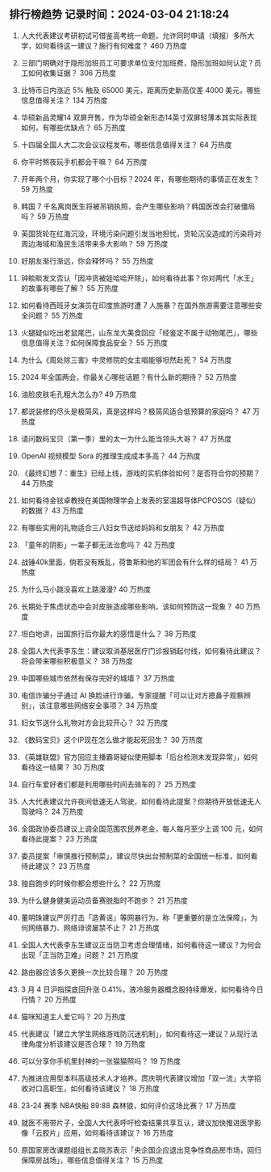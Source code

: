 
## 排行榜趋势 记录时间：2024-03-04 21:18:24
  
  1. 人大代表建议考研初试可借鉴高考统一命题，允许同时申请（填报）多所大学，如何看待这一建议？施行有何难度？ 460 万热度
    
  2. 三部门明确对于隐形加班员工可要求单位支付加班费，隐形加班如何认定？员工如何收集证据？ 306 万热度
    
  3. 比特币日内涨近 5% 触及 65000 美元，距离历史新高仅差 4000 美元，哪些信息值得关注？ 134 万热度
    
  4. 华硕新品灵耀14 双屏开售，作为华硕全新形态14英寸双屏轻薄本其实际表现如何，有哪些优缺点？ 65 万热度
    
  5. 十四届全国人大二次会议议程发布，哪些信息值得关注？ 64 万热度
    
  6. 你平时熬夜玩手机都会干嘛？ 64 万热度
    
  7. 开年两个月，你实现了哪个小目标？2024 年，有哪些期待的事情正在发生？ 59 万热度
    
  8. 韩国 7 千名离岗医生将被吊销执照，会产生哪些影响？韩国医改会打破僵局吗？ 59 万热度
    
  9. 英国货轮在红海沉没，环境污染问题引发当地担忧，货轮沉没造成的污染将对周边海域和渔民生活带来多大影响？ 59 万热度
    
  10. 好朋友渐行渐远，你会释怀吗？ 55 万热度
    
  11. 钟睒睒发文否认「因冲货被娃哈哈开除」，如何看待此事？你对两代「水王」的故事有哪些了解？ 55 万热度
    
  12. 如何看待西班牙女演员在印度旅游时遭 7 人施暴？在国外旅游需要注意哪些安全问题？ 55 万热度
    
  13. 火腿疑似吃出老鼠尾巴，山东龙大美食回应「经鉴定不属于动物尾巴」，哪些信息值得关注？如何保障食品安全？ 55 万热度
    
  14. 为什么《周处除三害》中灵修院的女主唱能够坦然赴死？ 54 万热度
    
  15. 2024 年全国两会，你最关心哪些话题？有什么新的期待？ 52 万热度
    
  16. 油脸皮肤毛孔粗大怎么办? 49 万热度
    
  17. 都说装修的尽头是极简风，真是这样吗？极简风适合低预算的家庭吗？ 47 万热度
    
  18. 请问数码宝贝（第一季）里的太一为什么能当领头大哥？ 47 万热度
    
  19. OpenAI 视频模型 Sora 的推理生成成本多高？ 44 万热度
    
  20. 《最终幻想 7：重生》已经上线，游戏的实机体验如何？是否符合你的预期？ 44 万热度
    
  21. 如何看待金铉卓教授在美国物理学会上发表的室温超导体PCPOSOS（疑似）的数据？ 43 万热度
    
  22. 有哪些实用的礼物适合三八妇女节送给妈妈和女朋友？ 42 万热度
    
  23. 「童年的阴影」一辈子都无法治愈吗？ 42 万热度
    
  24. 战锤40k里面，倘若没有叛乱，荷鲁斯和他的军团会有什么样的结局？ 41 万热度
    
  25. 为什么马小跳没喜欢上路漫漫? 40 万热度
    
  26. 长期处于焦虑状态中会对皮肤造成哪些影响，该如何预防这一现象？ 40 万热度
    
  27. 坦白地讲，出国旅行后你最大的感悟是什么？ 38 万热度
    
  28. 全国人大代表李东生：建议取消基层医疗门诊报销起付线，如何看待此建议？将会带来哪些积极意义？ 38 万热度
    
  29. 中国哪些城市依然有保存完好的城墙？ 37 万热度
    
  30. 电信诈骗分子通过 AI 换脸进行诈骗，专家提醒「可以让对方摁鼻子观察辨别」，该注意哪些网络安全事项？ 34 万热度
    
  31. 妇女节送什么礼物对方会比较开心？ 32 万热度
    
  32. 《数码宝贝》这个IP现在怎么做才能起死回生？ 30 万热度
    
  33. 《英雄联盟》官方回应主播霸哥疑似使用脚本「后台检测未发现异常」，如何看待这一结果？ 30 万热度
    
  34. 自行车爱好者们都是利用哪些时间去骑车的？ 25 万热度
    
  35. 人大代表建议允许夜间低速无人驾驶，如何看待此提案？你期待开放低速无人驾驶吗？ 24 万热度
    
  36. 全国政协委员建议上调全国范围农民养老金，每人每月至少上调 100 元，如何看待此提案？ 23 万热度
    
  37. 委员提案「审慎推行预制菜」，建议尽快出台预制菜的全国统一标准，如何看待此建议？ 23 万热度
    
  38. 独自跑步的时候你都会想些什么？ 22 万热度
    
  39. 为什么健身健美运动员备赛脱脂时不跑步？ 21 万热度
    
  40. 董明珠建议严厉打击「造黄谣」等网暴行为，称「更重要的是立法保障」，为何网络暴力、网络诽谤屡禁不止？ 21 万热度
    
  41. 全国人大代表李东生建议正当防卫考虑合理情绪，如何看待这一建议？为何会出现「正当防卫难」问题？ 21 万热度
    
  42. 路由器应该多久更换一次比较合理？ 20 万热度
    
  43. 3 月 4 日沪指探底回升涨 0.41%，液冷服务器概念股持续爆发，如何看待今日行情？ 20 万热度
    
  44. 猫咪知道主人爱它吗？ 20 万热度
    
  45. 代表建议「建立大学生网络游戏防沉迷机制」，如何看待这一建议？从现行法律角度分析该建议是否合理？ 19 万热度
    
  46. 可以分享你手机里封神的一张猫猫照吗？ 19 万热度
    
  47. 为推进应用型本科高级技术人才培养，庹庆明代表建议增加「双一流」大学招收对口高职生，如何看待该建议？ 18 万热度
    
  48. 23-24 赛季 NBA快船 89:88 森林狼，如何评价这场比赛？ 17 万热度
    
  49. 就医不用带片子，全国人大代表呼吁检查结果共享互认，建议加快推进医学影像「云胶片」应用，如何看待该建议？ 16 万热度
    
  50. 原国家房改课题组组长孟晓苏表示「央企国企应退出竞争性商品房市场，回归保障房战场」，哪些信息值得关注？ 15 万热度
    